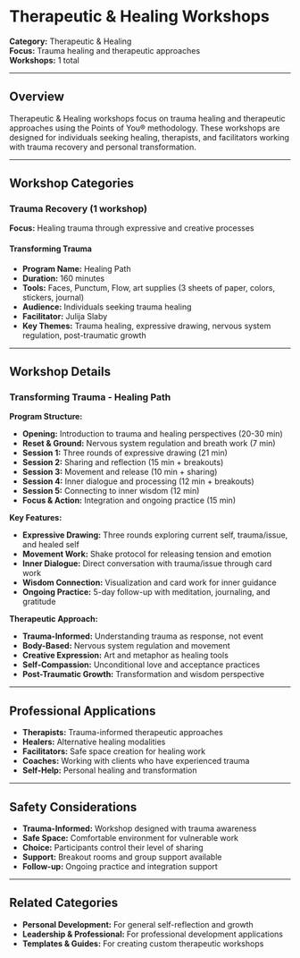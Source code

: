 # Therapeutic & Healing Workshops

**Category:** Therapeutic & Healing  
**Focus:** Trauma healing and therapeutic approaches  
**Workshops:** 1 total

---

## Overview
Therapeutic & Healing workshops focus on trauma healing and therapeutic approaches using the Points of You® methodology. These workshops are designed for individuals seeking healing, therapists, and facilitators working with trauma recovery and personal transformation.

---

## Workshop Categories

### Trauma Recovery (1 workshop)
**Focus:** Healing trauma through expressive and creative processes

#### Transforming Trauma
- **Program Name:** Healing Path
- **Duration:** 160 minutes
- **Tools:** Faces, Punctum, Flow, art supplies (3 sheets of paper, colors, stickers, journal)
- **Audience:** Individuals seeking trauma healing
- **Facilitator:** Julija Slaby
- **Key Themes:** Trauma healing, expressive drawing, nervous system regulation, post-traumatic growth

---

## Workshop Details

### Transforming Trauma - Healing Path
**Program Structure:**
- **Opening:** Introduction to trauma and healing perspectives (20-30 min)
- **Reset & Ground:** Nervous system regulation and breath work (7 min)
- **Session 1:** Three rounds of expressive drawing (21 min)
- **Session 2:** Sharing and reflection (15 min + breakouts)
- **Session 3:** Movement and release (10 min + sharing)
- **Session 4:** Inner dialogue and processing (12 min + breakouts)
- **Session 5:** Connecting to inner wisdom (12 min)
- **Focus & Action:** Integration and ongoing practice (15 min)

**Key Features:**
- **Expressive Drawing:** Three rounds exploring current self, trauma/issue, and healed self
- **Movement Work:** Shake protocol for releasing tension and emotion
- **Inner Dialogue:** Direct conversation with trauma/issue through card work
- **Wisdom Connection:** Visualization and card work for inner guidance
- **Ongoing Practice:** 5-day follow-up with meditation, journaling, and gratitude

**Therapeutic Approach:**
- **Trauma-Informed:** Understanding trauma as response, not event
- **Body-Based:** Nervous system regulation and movement
- **Creative Expression:** Art and metaphor as healing tools
- **Self-Compassion:** Unconditional love and acceptance practices
- **Post-Traumatic Growth:** Transformation and wisdom perspective

---

## Professional Applications
- **Therapists:** Trauma-informed therapeutic approaches
- **Healers:** Alternative healing modalities
- **Facilitators:** Safe space creation for healing work
- **Coaches:** Working with clients who have experienced trauma
- **Self-Help:** Personal healing and transformation

---

## Safety Considerations
- **Trauma-Informed:** Workshop designed with trauma awareness
- **Safe Space:** Comfortable environment for vulnerable work
- **Choice:** Participants control their level of sharing
- **Support:** Breakout rooms and group support available
- **Follow-up:** Ongoing practice and integration support

---

## Related Categories
- **Personal Development:** For general self-reflection and growth
- **Leadership & Professional:** For professional development applications
- **Templates & Guides:** For creating custom therapeutic workshops
